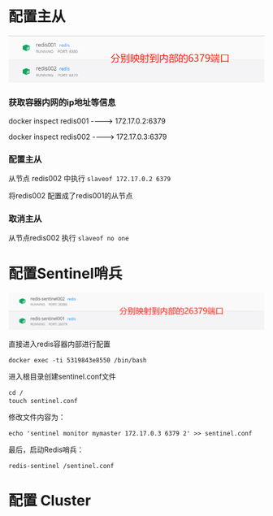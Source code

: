 # 配置主从

![image-20210103145531243](pic/image-20210103145531243.png)



### 获取容器内网的ip地址等信息

docker inspect redis001   ---->  172.17.0.2:6379

docker inspect redis002   ---->  172.17.0.3:6379

### 配置主从

从节点 redis002 中执行 `slaveof 172.17.0.2 6379`

将redis002 配置成了redis001的从节点

### 取消主从

从节点redis002 执行 `slaveof no one`

# 配置Sentinel哨兵

![image-20210103153945640](pic/image-20210103153945640.png)



直接进入redis容器内部进行配置

```
docker exec -ti 5319843e8550 /bin/bash
```

进入根目录创建sentinel.conf文件

```
cd / 
touch sentinel.conf
```

修改文件内容为：

```
echo 'sentinel monitor mymaster 172.17.0.3 6379 2' >> sentinel.conf
```

最后，启动Redis哨兵：

```
redis-sentinel /sentinel.conf
```





# 配置 Cluster

